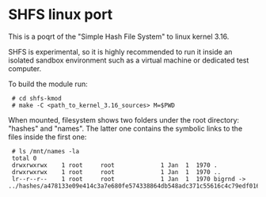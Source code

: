 # SHFS linux port

This is a poqrt of the "Simple Hash File System" to linux kernel 3.16.

SHFS is experimental, so it is highly recommended to run it inside an
isolated sandbox environment such as a virtual machine or dedicated
test computer.

To build the module run:
```
 # cd shfs-kmod
 # make -C <path_to_kernel_3.16_sources> M=$PWD
```

When mounted, filesystem shows two folders under the root directory:
"hashes" and "names". The latter one contains the symbolic links to
the files inside the first one:
```
 # ls /mnt/names -la
 total 0
 drwxrwxrwx    1 root     root             1 Jan  1  1970 .
 drwxrwxrwx    1 root     root             1 Jan  1  1970 ..
 lr--r--r--    1 root     root             1 Jan  1  1970 bigrnd -> ../hashes/a478133e09e414c3a7e680fe574338864db548adc371c55616c4c79edf016c52
```
